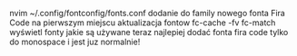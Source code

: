 nvim ~/.config/fontconfig/fonts.conf
 dodanie do family nowego fonta Fira Code na pierwszym miejscu
 aktualizacja fontow
  fc-cache -fv
fc-match wyświetl fonty jakie są używane teraz
najlepiej dodać fonta fira code tylko do monospace i jest juz normalnie!
